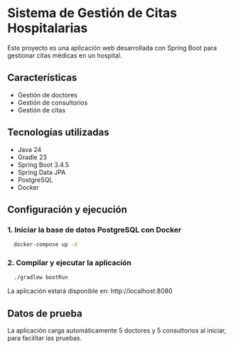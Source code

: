 # Sistema de Gestión de Citas Hospitalarias

Este proyecto es una aplicación web desarrollada con Spring Boot para gestionar citas médicas en un hospital.

## Características

- Gestión de doctores
- Gestión de consultorios
- Gestión de citas

## Tecnologías utilizadas

- Java 24
- Gradle 23
- Spring Boot 3.4.5
- Spring Data JPA
- PostgreSQL
- Docker


## Configuración y ejecución

### 1. Iniciar la base de datos PostgreSQL con Docker

```bash
  docker-compose up -d
```

### 2. Compilar y ejecutar la aplicación

```bash
  ./gradlew bootRun
```

La aplicación estará disponible en: http://localhost:8080

## Datos de prueba

La aplicación carga automáticamente 5 doctores y 5 consultorios al iniciar, para facilitar las pruebas.